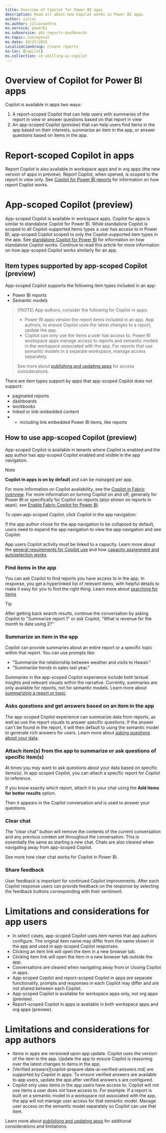 ```yaml
---
title: Overview of Copilot for Power BI apps
description: Read all about how Copilot works in Power BI apps.
author: julcsc
ms.author: juliacawthra
ms.service: powerbi
ms.subservice: pbi-reports-dashboards
ms.topic: conceptual
ms.date: 10/27/2025
LocalizationGroup: Create reports
no-loc: [Copilot]
ms.collection: ce-skilling-ai-copilot
---
```


# Overview of Copilot for Power BI apps

Copilot is available in apps two ways: 
1. A report-scoped Copilot that can help users with summaries of the report in view or answer questions based on that report in view
2. An app-scoped Copilot (preview) that can help users find items in the app based on their interests, summarize an item in the app, or answer questions based on items in the app.

# Report-scoped Copilot in apps
Report Copilot is also available in workspace apps and in org apps (the new version of apps in preview). Report Copilot, when opened, is scoped to the report in view only. See [Copilot for Power BI reports](copilot-reports-overview.md) for information on how report Copilot works.

# App-scoped Copilot (preview)

App-scoped Copilot is available in workspace apps. Copilot for apps is similar to standalone Copilot for Power BI. While standalone Copilot is scoped to all Copilot-supported items types a user has access to in Power BI, app-scoped Copilot scoped to only the Copilot-supported item types in the app. See [standalone Copilot for Power BI](copilot-chat-with-data-standalone.md) for information on how standalone Copilot works. Continue to read this article for more information on how app-scoped Copilot works similarly for an app.

## Item types supported by app-scoped Copilot (preview) 

App-scoped Copilot supports the following item types included in an app: 
* Power BI reports
* Semantic models

> [!NOTE] App authors, consider the following for Copilot in apps:
> * Power BI apps version the report items included in an app. App authors, to ensure Copilot uses the latest changes to a report, update the app.
> * Copilot can only use the items a user has access to. Power BI workspace apps manage access to reports and semantic models in the workspace associated with the app. For reports that use semantic models in a separate workspace, manage access separately.
> 
> See more about [publishing and updating apps](../collaborate-share/service-create-distribute-apps.md) for access considerations.

There are item types support by apps that app-scoped Copilot does not support:
* paginated reports
* dashboards
* workbooks
* linked or link-embedded content
* * including link embedded Power BI items, like reports
 
## How to use app-scoped Copilot (preview)
App-scoped Copilot is available in tenants where Copilot is enabled and the app author has app-scoped Copilot enabled and visible in the app navigation.

> [!NOTE]
> **Copilot in apps is on by default** and can be managed per app.
>
> For more information on Copilot availability, see the [Copilot in Fabric overview](/fabric/get-started/copilot-fabric-overview).
> For more information on turning Copilot on and off, generally for Power BI or specifically for Copilot on reports (also shown on reports in apps), see [Enable Fabric Copilot for Power BI](/fabric/get-started/copilot-enable-fabric).

To open app-scoped Copilot, click Copilot in the app navigation:

If the app author chose for the app navigation to be collapsed by default, users need to expand the app navigation to view the app navigation and see Copilot:

App users Copilot activity must be linked to a capacity. Learn more about the [general requirements for Copilot use](copilot-introduction#general-requirements) and how [capacity assignment and autoselection works](copilot-introduction#link-to-a-fabric-copilot-capacity).

### Find items in the app
You can ask Copilot to find reports you have access to in the app. In response, you get a hyperlinked list of relevant items, with helpful details to make it easy for you to find the right thing. Learn more about [searching for items](copilot-search-new-content.md)

> [!TIP]
> After getting back search results, continue the conversation by asking Copilot to "Summarize report 1" or ask Copilot, "What is revenue for the month to date using 2?"

### Summarize an item in the app
Copilot can provide summaries about an entire report or a specific topic within that report. You can use prompts like:
* "Summarize the relationship between weather and visits to Hawaii."
* "Summarize trends in sales last year."

Summaries in the app-scoped Copilot experience include both textual insights and relevant visuals within the narrative. Currently, summaries are only available for reports, not for semantic models. Learn more about [summarizing a report or topic](copilot-pane-summarize-content.md).

### Asks questions and get answers based on an item in the app
The app-scoped Copilot experience can summarize data from reports, as well as use the report visuals to answer specific questions.  If the answer can't be found in the report, it will then default to using the semantic model to generate rich answers for users.
Learn more about [asking questions about your data](copilot-ask-data-question.md).


### Attach item(s) from the app to summarize or ask questions of specific item(s)
At times you may want to ask questions about your data based on specific items(s). In app-scoped Copilot, you can attach a specific report for Copilot to reference.

If you know exactly which report, attach it to your chat using the **Add items for better results** option.

Then it appears in the Copilot conversation and is used to answer your questions.

### Clear chat
The “clear chat” button will remove the contents of the current conversation and any previous context set throughout the conversation. This is essentially the same as starting a new chat. Chats are also cleared when navigating away from app-scoped Copilot.

See more how clear chat works for Copilot in Power BI.

### Share feedback
User feedback is important for continued Copilot improvements. After each Copilot response users can provide feedback on the response by selecting the feedback buttons corresponding with their sentiment.


# Limitations and considerations for app users
* In select cases, app-scoped Copilot uses item names that app authors configure. The original item name may differ from the name shown in the app and used in app-scoped Copilot responses.
* Clicking an item link will open the item in a new browser tab.
* Clicking <an annotation> item link will open the item in a new browser tab outside the app.
* Conversations are cleared when navigating away from or closing Copilot in apps.
* App-scoped Copilot and report-scoped Copilot in apps are separate functionality, prompts and responses in each Copilot may differ and are not shared between each Copilot.
* App-scoped Copilot is available for workspace apps only, not org apps (preview).
* Report-scoped Copilot in apps is available in both workspace apps and org apps (preview).

# Limitations and considerations for app authors
* Items in apps are versioned upon app update. Copilot uses the version of the item in the app. Update the app to ensure Copilot is reasoning over the latest changes to items in the app.
* [Verified answers][copilot-prepare-data-ai-verified-answers.md] are supported by Copilot in apps. To ensure verified answers are available to app users, update the app after verified answers s are configured.
* Copilot only uses items in the app users have access to. Copilot will not use items a user does not have access to. For example: If a report is built on a semantic model in a workspace not associated with the app, the app will not manage user access for that semantic model. Manage user access on the semantic model separately so Copilot can use that item.

Learn more about [publishing and updating apps](../collaborate-share/service-create-distribute-apps.md) for additional considerations and limitations.
